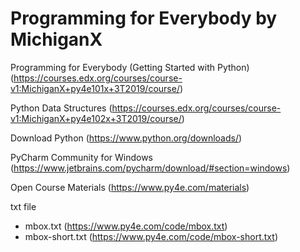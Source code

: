 # Programming for Everybody by MichiganX

Programming for Everybody (Getting Started with Python)
(https://courses.edx.org/courses/course-v1:MichiganX+py4e101x+3T2019/course/)

Python Data Structures
(https://courses.edx.org/courses/course-v1:MichiganX+py4e102x+3T2019/course/)

Download Python
(https://www.python.org/downloads/)

PyCharm Community for Windows
(https://www.jetbrains.com/pycharm/download/#section=windows)

Open Course Materials
(https://www.py4e.com/materials)

txt file
  - mbox.txt (https://www.py4e.com/code/mbox.txt)
  - mbox-short.txt (https://www.py4e.com/code/mbox-short.txt)
